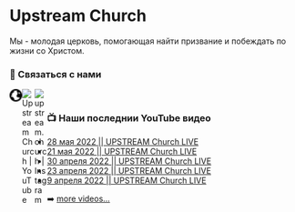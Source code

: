 # Upstream Church

Мы - молодая церковь, помогающая найти призвание и побеждать по жизни со Христом.

### 👥 Связаться с нами

[<img align="left" alt="upstream.life" width="22px" src="https://raw.githubusercontent.com/iconic/open-iconic/master/svg/globe.svg" />][website]
[<img align="left" alt="UpstreamChurch | YouTube" width="22px" src="https://cdn.jsdelivr.net/npm/simple-icons@v3/icons/youtube.svg" />][youtube]
[<img align="left" alt="upstream.church | Instagram" width="22px" src="https://cdn.jsdelivr.net/npm/simple-icons@v3/icons/instagram.svg" />][instagram]

<br />

### 📺 Наши последнии YouTube видео
<!-- YOUTUBE:START -->
- [28 мая 2022 || UPSTREAM Church LIVE](https://www.youtube.com/watch?v=Ynq1neEs5dk)
- [21 мая 2022 || UPSTREAM Church LIVE](https://www.youtube.com/watch?v=hmk2GRHatWo)
- [30 апреля 2022 || UPSTREAM Church LIVE](https://www.youtube.com/watch?v=giKl8zrSUik)
- [23 апреля 2022 || UPSTREAM Church LIVE](https://www.youtube.com/watch?v=Z5fG2GY2R60)
- [9 апреля 2022 || UPSTREAM Church LIVE](https://www.youtube.com/watch?v=A20Z5kkrj9c)
<!-- YOUTUBE:END -->

➡️ [more videos...](https://youtube.com/UpstreamChurch)

[website]: https://upstream.life/
[youtube]: https://youtube.com/UpstreamChurch
[instagram]: https://www.instagram.com/upstream.church
